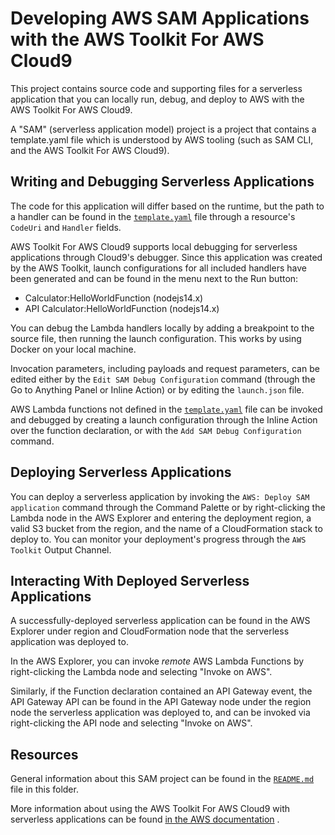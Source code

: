 # Developing AWS SAM Applications with the AWS Toolkit For AWS Cloud9

This project contains source code and supporting files for a serverless application that you can locally run, debug, and deploy to AWS with the AWS Toolkit For AWS Cloud9.

A "SAM" (serverless application model) project is a project that contains a template.yaml file which is understood by AWS tooling (such as SAM CLI, and the AWS Toolkit For AWS Cloud9).

## Writing and Debugging Serverless Applications

The code for this application will differ based on the runtime, but the path to a handler can be found in the [`template.yaml`](./template.yaml) file through a resource's `CodeUri` and `Handler` fields.

AWS Toolkit For AWS Cloud9 supports local debugging for serverless applications through Cloud9's debugger. Since this application was created by the AWS Toolkit, launch configurations for all included handlers have been generated and can be found in the menu next to the Run button:

* Calculator:HelloWorldFunction (nodejs14.x)
* API Calculator:HelloWorldFunction (nodejs14.x)

You can debug the Lambda handlers locally by adding a breakpoint to the source file, then running the launch configuration. This works by using Docker on your local machine.

Invocation parameters, including payloads and request parameters, can be edited either by the `Edit SAM Debug Configuration` command (through the Go to Anything Panel or Inline Action) or by editing the `launch.json` file.

AWS Lambda functions not defined in the [`template.yaml`](./template.yaml) file can be invoked and debugged by creating a launch configuration through the Inline Action over the function declaration, or with the `Add SAM Debug Configuration` command.

## Deploying Serverless Applications

You can deploy a serverless application by invoking the `AWS: Deploy SAM application` command through the Command Palette or by right-clicking the Lambda node in the AWS Explorer and entering the deployment region, a valid S3 bucket from the region, and the name of a CloudFormation stack to deploy to. You can monitor your deployment's progress through the `AWS Toolkit` Output Channel.

## Interacting With Deployed Serverless Applications

A successfully-deployed serverless application can be found in the AWS Explorer under region and CloudFormation node that the serverless application was deployed to.

In the AWS Explorer, you can invoke _remote_ AWS Lambda Functions by right-clicking the Lambda node and selecting "Invoke on AWS".

Similarly, if the Function declaration contained an API Gateway event, the API Gateway API can be found in the API Gateway node under the region node the serverless application was deployed to, and can be invoked via right-clicking the API node and selecting "Invoke on AWS".

## Resources

General information about this SAM project can be found in the [`README.md`](./README.md) file in this folder.

More information about using the AWS Toolkit For AWS Cloud9 with serverless applications can be found [in the AWS documentation](https://docs.aws.amazon.com/cloud9/latest/user-guide/serverless-apps-toolkit.html) .
